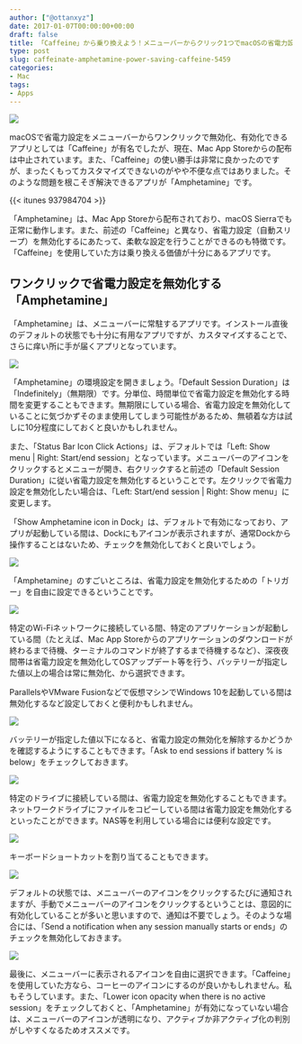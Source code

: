 ```yaml
---
author: ["@ottanxyz"]
date: 2017-01-07T00:00:00+00:00
draft: false
title: 「Caffeine」から乗り換えよう！メニューバーからクリック1つでmacOSの省電力設定を無効化、有効化できる「Amphetamine」
type: post
slug: caffeinate-amphetamine-power-saving-caffeine-5459
categories:
- Mac
tags:
- Apps
---
```


![](170107-587053f7a5403.jpg)






macOSで省電力設定をメニューバーからワンクリックで無効化、有効化できるアプリとしては「Caffeine」が有名でしたが、現在、Mac App Storeからの配布は中止されています。また、「Caffeine」の使い勝手は非常に良かったのですが、まったくもってカスタマイズできないのがやや不便な点ではありました。そのような問題を根こそぎ解決できるアプリが「Amphetamine」です。



{{< itunes 937984704 >}}



「Amphetamine」は、Mac App Storeから配布されており、macOS Sierraでも正常に動作します。また、前述の「Caffeine」と異なり、省電力設定（自動スリープ）を無効化するにあたって、柔軟な設定を行うことができるのも特徴です。「Caffeine」を使用していた方は乗り換える価値が十分にあるアプリです。





## ワンクリックで省電力設定を無効化する「Amphetamine」





「Amphetamine」は、メニューバーに常駐するアプリです。インストール直後のデフォルトの状態でも十分に有用なアプリですが、カスタマイズすることで、さらに痒い所に手が届くアプリとなっています。





![](170107-587053fdf4209.png)






「Amphetamine」の環境設定を開きましょう。「Default Session Duration」は「Indefinitely」（無期限）です。分単位、時間単位で省電力設定を無効化する時間を変更することもできます。無期限にしている場合、省電力設定を無効化していることに気づかずそのまま使用してしまう可能性があるため、無頓着な方は試しに10分程度にしておくと良いかもしれません。





また、「Status Bar Icon Click Actions」は、デフォルトでは「Left: Show menu | Right: Start/end session」となっています。メニューバーのアイコンをクリックするとメニューが開き、右クリックすると前述の「Default Session Duration」に従い省電力設定を無効化するということです。左クリックで省電力設定を無効化したい場合は、「Left: Start/end session | Right: Show menu」に変更します。





「Show Amphetamine icon in Dock」は、デフォルトで有効になっており、アプリが起動している間は、Dockにもアイコンが表示されますが、通常Dockから操作することはないため、チェックを無効化しておくと良いでしょう。





![](170107-5870540e82e5c.png)






「Amphetamine」のすごいところは、省電力設定を無効化するための「トリガー」を自由に設定できるということです。





![](170107-5870541464a45.png)






特定のWi-Fiネットワークに接続している間、特定のアプリケーションが起動している間（たとえば、Mac App Storeからのアプリケーションのダウンロードが終わるまで待機、ターミナルのコマンドが終了するまで待機するなど）、深夜夜間帯は省電力設定を無効化してOSアップデート等を行う、バッテリーが指定した値以上の場合は常に無効化、から選択できます。





ParallelsやVMware Fusionなどで仮想マシンでWindows 10を起動している間は無効化するなど設定しておくと便利かもしれません。





![](170107-5870541a79e6f.png)






バッテリーが指定した値以下になると、省電力設定の無効化を解除するかどうかを確認するようにすることもできます。「Ask to end sessions if battery % is below」をチェックしておきます。





![](170107-58705424e7108.png)






特定のドライブに接続している間は、省電力設定を無効化することもできます。ネットワークドライブにファイルをコピーしている間は省電力設定を無効化するといったことができます。NAS等を利用している場合には便利な設定です。





![](170107-5870542a95c8c.png)






キーボードショートカットを割り当てることもできます。





![](170107-58705436b58f6.png)






デフォルトの状態では、メニューバーのアイコンをクリックするたびに通知されますが、手動でメニューバーのアイコンをクリックするということは、意図的に有効化していることが多いと思いますので、通知は不要でしょう。そのような場合には、「Send a notification when any session manually starts or ends」のチェックを無効化しておきます。





![](170107-5870543125fd1.png)






最後に、メニューバーに表示されるアイコンを自由に選択できます。「Caffeine」を使用していた方なら、コーヒーのアイコンにするのが良いかもしれません。私もそうしています。また、「Lower icon opacity when there is no active session」をチェックしておくと、「Amphetamine」が有効になっていない場合は、メニューバーのアイコンが透明になり、アクティブか非アクティブ化の判別がしやすくなるためオススメです。
